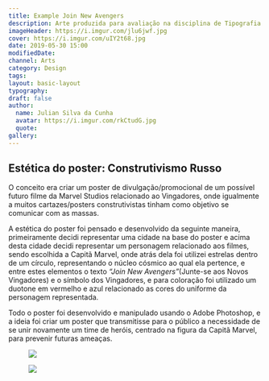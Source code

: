 ```yaml
---
title: Example Join New Avengers
description: Arte produzida para avaliação na disciplina de Tipografia 1, do curso de Design Digital.
imageHeader: https://i.imgur.com/jlu6jwf.jpg
cover: https://i.imgur.com/uIY2t68.jpg
date: 2019-05-30 15:00
modifiedDate:
channel: Arts
category: Design
tags:
layout: basic-layout
typography:
draft: false
author:
  name: Julian Silva da Cunha
  avatar: https://i.imgur.com/rkCtudG.jpg
  quote:
gallery:
---
```


## Estética do poster: Construtivismo Russo

O conceito era criar um poster de divulgação/promocional de um possível futuro filme da Marvel Studios relacionado ao Vingadores, onde igualmente a muitos cartazes/posters construtivistas tinham como objetivo se comunicar com as massas.

A estética do poster foi pensado e desenvolvido da seguinte maneira, primeiramente decidi representar uma cidade na base do poster e acima desta cidade decidi representar um personagem relacionado aos filmes, sendo escolhida a Capitã Marvel, onde atrás dela foi utilizei estrelas dentro de um círculo, representando o núcleo cósmico ao qual ela pertence, e entre estes elementos o texto _“Join New Avengers”_(Junte-se aos Novos Vingadores) e o símbolo dos Vingadores, e para coloração foi utilizado um duotone em vermelho e azul relacionado as cores do uniforme da personagem representada.

Todo o poster foi desenvolvido e manipulado usando o Adobe Photoshop, e a ideia foi criar um poster que transmitisse para o público a necessidade de se unir novamente um time de heróis, centrado na figura da Capitã Marvel, para prevenir futuras ameaças.

<figure className="mb-6">
  <img src="https://i.imgur.com/jlu6jwf.jpg" className="max-w-none mx-auto block"/>
</figure>

<figure className="mb-6">
  <img src="https://i.imgur.com/SG2navJ.jpg" className="max-w-none mx-auto block"/>
</figure>

